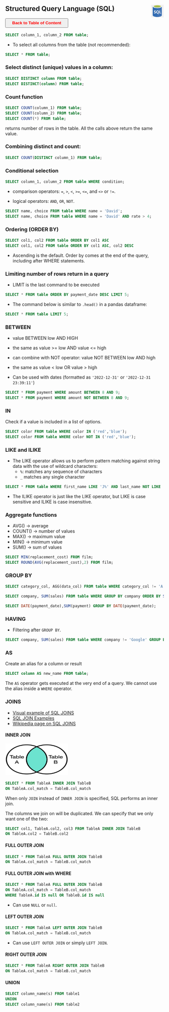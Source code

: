 ## Structured Query Language (SQL) <img src="img/sql_logo.jpg" width="40" height="40" style="float: right;" />

<a><button name="button" style = "color:red;width:200px;height:30px;cursor:pointer" onclick="window.location.href='https://reynier0611.github.io';">**Back to Table of Content**</button></a> 

```sql
SELECT column_1, column_2 FROM table;
```

- To select all columns from the table (not recommended):

```sql
SELECT * FROM table;
```

### Select distinct (unique) values in a column:

```sql
SELECT DISTINCT column FROM table;
SELECT DISTINCT(column) FROM table;
```

### Count function

```sql
SELECT COUNT(column_1) FROM table;
SELECT COUNT(column_2) FROM table;
SELECT COUNT(*) FROM table;
```

returns number of rows in the table. All the calls above return the same value.

### Combining distinct and count:

```sql
SELECT COUNT(DISTINCT column_1) FROM table;
```

### Conditional selection

```sql
SELECT column_1, column_2 FROM table WHERE condition;
```

- comparison operators: ```=```, ```>```, ```<```, ```>=```, ```<=```, and ```<>``` or ```!=```.

- logical operators: ```AND```, ```OR```, ```NOT```.

```sql
SELECT name, choice FROM table WHERE name = 'David';
SELECT name, choice FROM table WHERE name = 'David' AND rate > 4;
```

### Ordering (ORDER BY)

```sql
SELECT col1, col2 FROM table ORDER BY col1 ASC
SELECT col1, col2 FROM table ORDER BY col1 ASC, col2 DESC
```

- Ascending is the default. Order by comes at the end of the query, including after WHERE statements.

### Limiting number of rows return in a query

- LIMIT is the last command to be executed

```sql
SELECT * FROM table ORDER BY payment_date DESC LIMIT 5;
```

- The command below is similar to ```.head()``` in a pandas dataframe:

```sql
SELECT * FROM table LIMIT 5;
```

### BETWEEN

- value BETWEEN low AND HIGH
- the same as value >= low AND value <= high

- can combine with NOT operator: value NOT BETWEEN low AND high
- the same as value < low OR value > high

- Can be used with dates (formatted as ```'2022-12-31'``` or ```'2022-12-31 23:39:11'```)

```sql
SELECT * FROM payment WHERE amount BETWEEN 8 AND 9;
SELECT * FROM payment WHERE amount NOT BETWEEN 8 AND 9;
```

### IN

Check if a value is included in a list of options.

```sql
SELECT color FROM table WHERE color IN ('red','blue');
SELECT color FROM table WHERE color NOT IN ('red','blue');
```

### LIKE and ILIKE

- The LIKE operator allows us to perform pattern matching against string data with the use of wildcard characters:
	- ```%```: matches any sequence of characters
	- ```_``` matches any single character

```sql
SELECT * FROM table WHERE first_name LIKE 'J%' AND last_name NOT LIKE 'S%';
```

- The ILIKE operator is just like the LIKE operator, but LIKE is case sensitive and ILIKE is case insensitive.

### Aggregate functions

- AVG() -> average
- COUNT() -> number of values
- MAX() -> maximum value
- MIN() -> minimum value
- SUM() -> sum of values

```sql
SELECT MIN(replacement_cost) FROM film;
SELECT ROUND(AVG(replacement_cost),2) FROM film;
```

### GROUP BY

```sql
SELECT category_col, AGG(data_col) FROM table WHERE category_col != 'A' GROUP BY category_col;
```

```sql
SELECT company, SUM(sales) FROM table WHERE GROUP BY company ORDER BY SUM(sales);
```

```sql
SELECT DATE(payment_date),SUM(payment) GROUP BY DATE(payment_date);
```

### HAVING

- Filtering after ```GROUP BY```.

```sql
SELECT company, SUM(sales) FROM table WHERE company != 'Google' GROUP BY company HAVING SUM(sales) > 1000;
```

### AS

Create an alias for a column or result

```sql
SELECT column AS new_name FROM table;
```

The ```AS``` operator gets executed at the very end of a query. We cannot use the alias inside a ```WHERE``` operator.

### JOINS

- [Visual example of SQL JOINS](https://blog.codinghorror.com/a-visual-explanation-of-sql-joins/)
- [SQL JOIN Examples](https://www.talend.com)
- [Wikipedia page on SQL JOINS](https://en.wikipedia.org/wiki/Join_(SQL))

#### INNER JOIN

<img src="img/join_inner.jpg" width="200" height="100" style="float: center;" />

```sql
SELECT * FROM TableA INNER JOIN TableB
ON TableA.col_match = TableB.col_match
```

When only ```JOIN``` instead of ```INNER JOIN``` is specified, SQL performs an inner join.

The columns we join on will be duplicated. We can specify that we only want one of the two:

```sql
SELECT col1, TableA.col2, col3 FROM TableA INNER JOIN TableB
ON TableA.col2 = TableB.col2
```

#### FULL OUTER JOIN

```sql
SELECT * FROM TableA FULL OUTER JOIN TableB
ON TableA.col_match = TableB.col_match
```

#### FULL OUTER JOIN with WHERE

```sql
SELECT * FROM TableA FULL OUTER JOIN TableB
ON TableA.col_match = TableB.col_match
WHERE TableA.id IS null OR TableB.id IS null
```

- Can use ```NULL``` or ```null```.

#### LEFT OUTER JOIN

```sql
SELECT * FROM TableA LEFT OUTER JOIN TableB
ON TableA.col_match = TableB.col_match
```

- Can use ```LEFT OUTER JOIN``` or simply ```LEFT JOIN```.

#### RIGHT OUTER JOIN

```sql
SELECT * FROM TableA RIGHT OUTER JOIN TableB
ON TableA.col_match = TableB.col_match
```

#### UNION

```sql
SELECT column_name(s) FROM table1
UNION
SELECT column_name(s) FROM table2
```